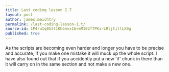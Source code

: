 ```yaml
---
title: Last coding lesson I.T
layout: post
author: james.meichtry
permalink: /last-coding-lesson-i.t/
source-id: 1P4ruIq0S3t1Kb6nvxI6rmMI02fTPKi-LRljtillLX0g
published: true
---
```

As the scripts are becoming even harder and longer you have to be precise and accurate, if you make one mistake it will muck up the whole script. I have also found out that if you accidently put a new 'if' chunk in there than it will carry on in the same section and not make a new one.

